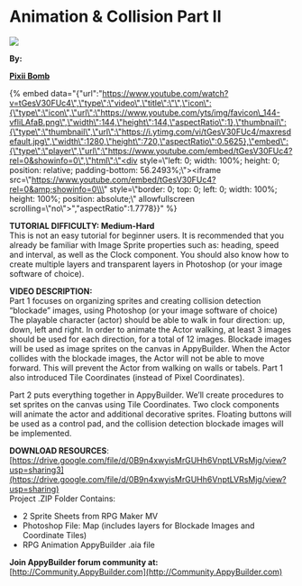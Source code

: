 # Animation & Collision Part II

![](https://i1.wp.com/AppyBuilder.com/img/pixiibomb3.png)

**By:** 

[**Pixii Bomb**](http://community.appybuilder.com/t/admob-component-monetize-your-app-using-an-admob-banner-make-money/1313)

{% embed data="{\"url\":\"https://www.youtube.com/watch?v=tGesV30FUc4\",\"type\":\"video\",\"title\":\"\",\"icon\":{\"type\":\"icon\",\"url\":\"https://www.youtube.com/yts/img/favicon\_144-vfliLAfaB.png\",\"width\":144,\"height\":144,\"aspectRatio\":1},\"thumbnail\":{\"type\":\"thumbnail\",\"url\":\"https://i.ytimg.com/vi/tGesV30FUc4/maxresdefault.jpg\",\"width\":1280,\"height\":720,\"aspectRatio\":0.5625},\"embed\":{\"type\":\"player\",\"url\":\"https://www.youtube.com/embed/tGesV30FUc4?rel=0&showinfo=0\",\"html\":\"<div style=\\\"left: 0; width: 100%; height: 0; position: relative; padding-bottom: 56.2493%;\\\"><iframe src=\\\"https://www.youtube.com/embed/tGesV30FUc4?rel=0&amp;showinfo=0\\\" style=\\\"border: 0; top: 0; left: 0; width: 100%; height: 100%; position: absolute;\\\" allowfullscreen scrolling=\\\"no\\\"></iframe></div>\",\"aspectRatio\":1.7778}}" %}

**TUTORIAL DIFFICULTY: Medium-Hard**  
This is not an easy tutorial for beginner users. It is recommended that you already be familiar with Image Sprite properties such as: heading, speed and interval, as well as the Clock component. You should also know how to create multiple layers and transparent layers in Photoshop \(or your image software of choice\).

**VIDEO DESCRIPTION:**  
Part 1 focuses on organizing sprites and creating collision detection “blockade” images, using Photoshop \(or your image software of choice\) The playable character \(actor\) should be able to walk in four direction: up, down, left and right. In order to animate the Actor walking, at least 3 images should be used for each direction, for a total of 12 images. Blockade images will be used as image sprites on the canvas in AppyBuilder. When the Actor collides with the blockade images, the Actor will not be able to move forward. This will prevent the Actor from walking on walls or tabels. Part 1 also introduced Tile Coordinates \(instead of Pixel Coordinates\).

Part 2 puts everything together in AppyBuilder. We’ll create procedures to set sprites on the canvas using Tile Coordinates. Two clock components will animate the actor and additional decorative sprites. Floating buttons will be used as a control pad, and the collision detection blockade images will be implemented.

**DOWNLOAD RESOURCES**:  
[https://drive.google.com/file/d/0B9n4xwyisMrGUHh6VnptLVRsMjg/view?usp=sharing3](https://drive.google.com/file/d/0B9n4xwyisMrGUHh6VnptLVRsMjg/view?usp=sharing)  
Project .ZIP Folder Contains:

* 2 Sprite Sheets from RPG Maker MV
* Photoshop File: Map \(includes layers for Blockade Images and Coordinate Tiles\)
* RPG Animation AppyBuilder .aia file

**Join AppyBuilder forum community at:** [http://Community.AppyBuilder.com](http://Community.AppyBuilder.com)

